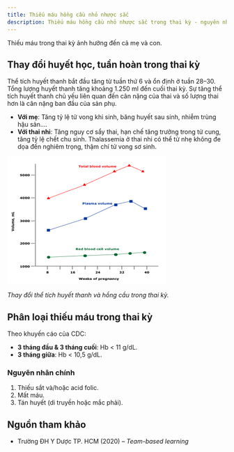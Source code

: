 ```yaml
---
title: Thiếu máu hồng cầu nhỏ nhược sắc
description: Thiếu máu hồng cầu nhỏ nhược sắc trong thai kỳ - nguyên nhân, phân loại và ảnh hưởng lên mẹ và thai nhi.
---
```


Thiếu máu trong thai kỳ ảnh hưởng đến cả mẹ và con.

## Thay đổi huyết học, tuần hoàn trong thai kỳ

Thể tích huyết thanh bắt đầu tăng từ tuần thứ 6 và ổn định ở tuần 28–30. Tổng lượng huyết thanh tăng khoảng 1.250 ml đến cuối thai kỳ. Sự tăng thể tích huyết thanh chủ yếu liên quan đến cân nặng của thai và số lượng thai hơn là cân nặng ban đầu của sản phụ.

- **Với mẹ**: Tăng tỷ lệ tử vong khi sinh, băng huyết sau sinh, nhiễm trùng hậu sản….
- **Với thai nhi**: Tăng nguy cơ sẩy thai, hạn chế tăng trưởng trong tử cung, tăng tỷ lệ chết chu sinh. Thalassemia ở thai nhi có thể từ nhẹ không đe dọa đến nghiêm trọng, thậm chí tử vong sơ sinh.

![Thay đổi thể tích huyết thanh và hồng cầu trong thai kỳ](../../../../assets/san-khoa/thieu-mau-hong-cau-nho-nhuoc-sac/thay-doi-the-tich-huyet-thanh-va-huyet-cau-trong-thai-ky.png)

_Thay đổi thể tích huyết thanh và hồng cầu trong thai kỳ._

## Phân loại thiếu máu trong thai kỳ

Theo khuyến cáo của CDC:

- **3 tháng đầu & 3 tháng cuối**: Hb < 11 g/dL.
- **3 tháng giữa**: Hb < 10,5 g/dL.

### Nguyên nhân chính

1. Thiếu sắt và/hoặc acid folic.
2. Mất máu.
3. Tán huyết (di truyền hoặc mắc phải).

## Nguồn tham khảo

- Trường ĐH Y Dược TP. HCM (2020) – _Team-based learning_
